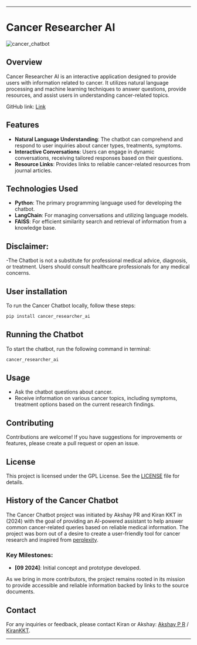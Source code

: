 
----------------------------------------------------------------------------------------------------------------------------------------------------------------------------------------------

# Cancer Researcher AI

![cancer_chatbot](openart-image_lEFwQqVA_1727547070986_raw.jpg)

## Overview
Cancer Researcher AI is an interactive application designed to provide users with information related to cancer. It utilizes natural language processing and machine learning techniques to answer questions, provide resources, and assist users in understanding cancer-related topics.

GitHub link: [Link](https://github.com/Kirankkt/Cancer_Researcher_AI)

## Features
- **Natural Language Understanding**: The chatbot can comprehend and respond to user inquiries about cancer types, treatments, symptoms.
- **Interactive Conversations**: Users can engage in dynamic conversations, receiving tailored responses based on their questions.
- **Resource Links**: Provides links to reliable cancer-related resources from journal articles.

## Technologies Used
- **Python**: The primary programming language used for developing the chatbot.
- **LangChain**: For managing conversations and utilizing language models.
- **FAISS**: For efficient similarity search and retrieval of information from a knowledge base.

## Disclaimer:
-The Chatbot is not a substitute for professional medical advice, diagnosis, or treatment. Users should consult healthcare professionals for any medical concerns.

## User installation
To run the Cancer Chatbot locally, follow these steps:

   ```bash
  pip install cancer_researcher_ai
   ```

## Running the Chatbot
To start the chatbot, run the following command in terminal:
```bash
cancer_researcher_ai
```

## Usage
- Ask the chatbot questions about cancer.
- Receive information on various cancer topics, including symptoms, treatment options based on the current research findings.

## Contributing
Contributions are welcome! If you have suggestions for improvements or features, please create a pull request or open an issue.

## License
This project is licensed under the GPL License. See the [LICENSE](LICENSE.txt) file for details.


## History of the Cancer Chatbot

The Cancer Chatbot project was initiated by Akshay PR and Kiran KKT in (2024) with the goal of providing an AI-powered assistant to help answer common cancer-related queries based on reliable medical information. The project was born out of a desire to create a user-friendly tool for cancer research and inspired from [perplexity](https://www.perplexity.ai/).

### Key Milestones:
- **[09 2024]**: Initial concept and prototype developed.


As we bring in more contributors, the project remains rooted in its mission to provide accessible and reliable information backed by links to the source documents.


## Contact
For any inquiries or feedback, please contact Kiran or Akshay: [Akshay P R](mailto:akshaypr314159@gmail.com) / [KiranKKT](mailto:akshaypr314159@gmail.com).

-----------------------------------------------------------------------------------------------------------------------------------------------------------------------


